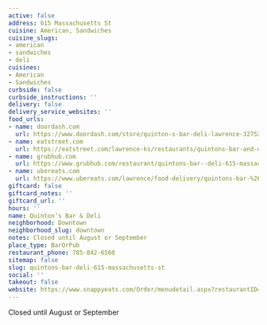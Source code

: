 ```yaml
---
active: false
address: 615 Massachusetts St
cuisine: American, Sandwiches
cuisine_slugs:
- american
- sandwiches
- deli
cuisines:
- American
- Sandwiches
curbside: false
curbside_instructions: ''
delivery: false
delivery_service_websites: ''
food_urls:
- name: doordash.com
  url: https://www.doordash.com/store/quinton-s-bar-deli-lawrence-327524/en-US
- name: eatstreet.com
  url: https://eatstreet.com/lawrence-ks/restaurants/quintons-bar-and-deli
- name: grubhub.com
  url: https://www.grubhub.com/restaurant/quintons-bar--deli-615-massachusetts-st-lawrence/1403501
- name: ubereats.com
  url: https://www.ubereats.com/lawrence/food-delivery/quintons-bar-%26-deli/BHXw1CRcR0CSBGlnA2CCaw
giftcard: false
giftcard_notes: ''
giftcard_url: ''
hours: ''
name: Quinton’s Bar & Deli
neighborhood: Downtown
neighborhood_slug: downtown
notes: Closed until August or September
place_type: BarOrPub
restaurant_phone: 785-842-6560
sitemap: false
slug: quintons-bar-deli-615-massachusetts-st
social: ''
takeout: false
website: https://www.snappyeats.com/Order/menudetail.aspx?restaurantID=5020#!/category/
---
```


Closed until August or September